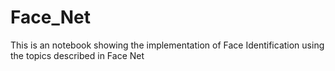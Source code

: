 # Face_Net
This is an notebook showing the implementation of Face Identification using the topics described in Face Net
